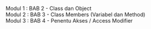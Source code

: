 Modul 1 : BAB 2 - Class dan Object<br>
Modul 2 : BAB 3 - Class Members (Variabel dan Method)<br>
Modul 3 : BAB 4 - Penentu Akses / Access Modifier
